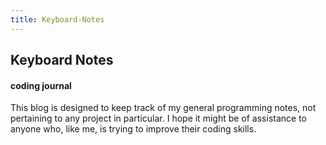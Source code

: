 ```yaml
---
title: Keyboard-Notes
---
```


## Keyboard Notes

#### coding journal

This blog is designed to keep track of my general programming notes, not pertaining to any project in particular. I hope it might be of assistance to anyone who, like me, is trying to improve their coding skills.
